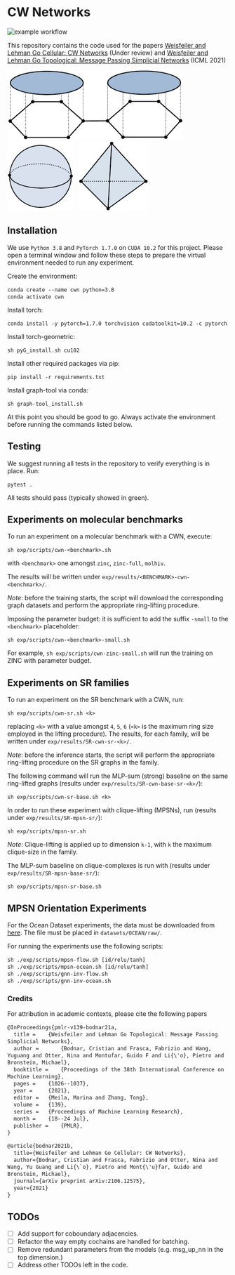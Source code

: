 # CW Networks

![example workflow](https://github.com/twitter-research/scn/actions/workflows/python-package.yml/badge.svg)

This repository contains the code used for the papers
[Weisfeiler and Lehman Go Cellular: CW Networks](https://arxiv.org/abs/2106.12575) (Under review)
and [Weisfeiler and Lehman Go Topological: Message Passing Simplicial Networks](https://arxiv.org/abs/2103.03212) (ICML 2021)

![alt text](./figures/glue_disks.jpeg)&nbsp;&nbsp;&nbsp;&nbsp;  ![alt text](./figures/sphere.jpeg)&nbsp;&nbsp;  ![alt text](./figures/empty_tetrahderon.jpeg)

## Installation

We use `Python 3.8` and `PyTorch 1.7.0` on `CUDA 10.2` for this project.
Please open a terminal window and follow these steps to prepare the virtual environment needed to run any experiment.

Create the environment:
```shell
conda create --name cwn python=3.8
conda activate cwn
```

Install torch:
```shell
conda install -y pytorch=1.7.0 torchvision cudatoolkit=10.2 -c pytorch
```

Install torch-geometric:
```shell
sh pyG_install.sh cu102
```

Install other required packages via pip:
```shell
pip install -r requirements.txt
```

Install graph-tool via conda:
```shell
sh graph-tool_install.sh
```

At this point you should be good to go. Always activate the environment before running the commands listed below.

## Testing

We suggest running all tests in the repository to verify everything is in place. Run:
```shell
pytest .
```
All tests should pass (typically showed in green).

## Experiments on molecular benchmarks

To run an experiment on a molecular benchmark with a CWN, execute:
```shell
sh exp/scripts/cwn-<benchmark>.sh
```
with `<benchmark>` one amongst `zinc`, `zinc-full`, `molhiv`.

The results will be written under `exp/results/<BENCHMARK>-cwn-<benchmark>/`.

_Note_: before the training starts, the script will download the corresponding graph datasets and perform the appropriate ring-lifting procedure.

Imposing the parameter budget: it is sufficient to add the suffix `-small` to the `<benchmark>` placeholder:
```shell
sh exp/scripts/cwn-<benchmark>-small.sh
```
For example, `sh exp/scripts/cwn-zinc-small.sh` will run the training on ZINC with parameter budget.

## Experiments on SR families

To run an experiment on the SR benchmark with a CWN, run:
```shell
sh exp/scripts/cwn-sr.sh <k>
```
replacing `<k>` with a value amongst `4`, `5`, `6` (`<k>` is the maximum ring size employed in the lifting procedure). The results, for each family, will be written under `exp/results/SR-cwn-sr-<k>/`.

_Note_: before the inference starts, the script will perform the appropriate ring-lifting procedure on the SR graphs in the family.

The following command will run the MLP-sum (strong) baseline on the same ring-lifted graphs (results under `exp/results/SR-cwn-base-sr-<k>/`):
```shell
sh exp/scripts/cwn-sr-base.sh <k>
```

In order to run these experiment with clique-lifting (MPSNs), run (results under `exp/results/SR-mpsn-sr/`):
```shell
sh exp/scripts/mpsn-sr.sh
```

_Note_: Clique-lifting is applied up to dimension `k-1`, with `k` the maximum clique-size in the family.

The MLP-sum baseline on clique-complexes is run with (results under `exp/results/SR-mpsn-base-sr/`):
```shell
sh exp/scripts/mpsn-sr-base.sh
```

## MPSN Orientation Experiments

For the Ocean Dataset experiments, the data must be downloaded from [here](https://github.com/nglaze00/SCoNe_GCN/blob/master/ocean_drifters_data/dataBuoys.jld2).
The file must be placed in `datasets/OCEAN/raw/`. 

For running the experiments use the following scripts:
```shell
sh ./exp/scripts/mpsn-flow.sh [id/relu/tanh]
sh ./exp/scripts/mpsn-ocean.sh [id/relu/tanh]
sh ./exp/scripts/gnn-inv-flow.sh
sh ./exp/scripts/gnn-inv-ocean.sh
```

### Credits

For attribution in academic contexts, please cite the following papers

```
@InProceedings{pmlr-v139-bodnar21a,
  title = 	 {Weisfeiler and Lehman Go Topological: Message Passing Simplicial Networks},
  author =       {Bodnar, Cristian and Frasca, Fabrizio and Wang, Yuguang and Otter, Nina and Montufar, Guido F and Li{\'o}, Pietro and Bronstein, Michael},
  booktitle = 	 {Proceedings of the 38th International Conference on Machine Learning},
  pages = 	 {1026--1037},
  year = 	 {2021},
  editor = 	 {Meila, Marina and Zhang, Tong},
  volume = 	 {139},
  series = 	 {Proceedings of Machine Learning Research},
  month = 	 {18--24 Jul},
  publisher =    {PMLR},
}
```

```
@article{bodnar2021b,
  title={Weisfeiler and Lehman Go Cellular: CW Networks},
  author={Bodnar, Cristian and Frasca, Fabrizio and Otter, Nina and Wang, Yu Guang and Li{\`o}, Pietro and Mont{\'u}far, Guido and Bronstein, Michael},
  journal={arXiv preprint arXiv:2106.12575},
  year={2021}
}
```

## TODOs

- [ ] Add support for coboundary adjacencies. 
- [ ] Refactor the way empty cochains are handled for batching.
- [ ] Remove redundant parameters from the models 
  (e.g. msg_up_nn in the top dimension.)   
- [ ] Address other TODOs left in the code. 

